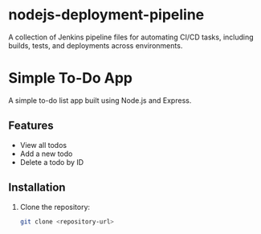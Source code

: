 # nodejs-deployment-pipeline
A collection of Jenkins pipeline files for automating CI/CD tasks, including builds, tests, and deployments across environments.
# Simple To-Do App

A simple to-do list app built using Node.js and Express.

## Features

- View all todos
- Add a new todo
- Delete a todo by ID

## Installation

1. Clone the repository:
   ```bash
   git clone <repository-url>
